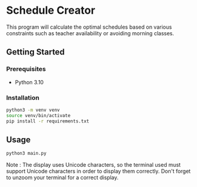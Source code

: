 # Schedule Creator

This program will calculate the optimal schedules based on various constraints such as teacher availability or avoiding morning classes.

## Getting Started

### Prerequisites

* Python 3.10

### Installation

```sh
python3 -m venv venv
source venv/bin/activate
pip install -r requirements.txt
```

## Usage

```sh
python3 main.py
```

Note : The display uses Unicode characters, so the terminal used must support Unicode characters in order to display them correctly. Don't forget to unzoom your terminal for a correct display.
